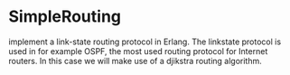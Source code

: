 SimpleRouting
=============

implement a link-state routing protocol in Erlang. The linkstate protocol is used in for example OSPF, the most used routing protocol for Internet routers. In this case we will make use of a djikstra routing algorithm.

